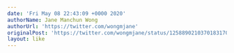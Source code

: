 ```yaml
---
date: 'Fri May 08 22:43:09 +0000 2020'
authorName: Jane Manchun Wong
authorUrl: 'https://twitter.com/wongmjane'
originalPost: 'https://twitter.com/wongmjane/status/1258890210370183170'
layout: like
---
```

